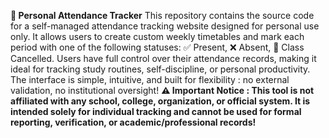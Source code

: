 **📌 Personal Attendance Tracker**
This repository contains the source code for a self-managed attendance tracking website designed for personal use only. It allows users to create custom weekly timetables and mark each period with one of the following statuses:
✅ Present,
❌ Absent,
🚫 Class Cancelled. 
Users have full control over their attendance records, making it ideal for tracking study routines, self-discipline, or personal productivity. The interface is simple, intuitive, and built for flexibility : no external validation, no institutional oversight! 
**⚠️ Important Notice : This tool is not affiliated with any school, college, organization, or official system. It is intended solely for individual tracking and cannot be used for formal reporting, verification, or academic/professional records!**

